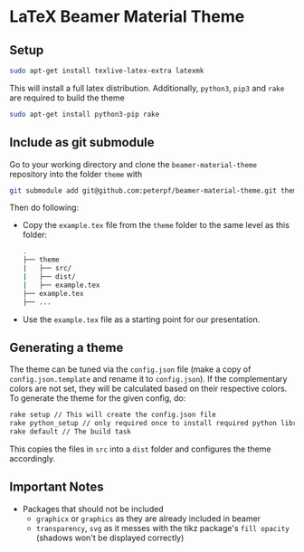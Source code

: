 # LaTeX Beamer Material Theme

## Setup

```bash
sudo apt-get install texlive-latex-extra latexmk
```

This will install a full latex distribution. Additionally, `python3`, `pip3` and `rake` are required to build the theme

```bash
sudo apt-get install python3-pip rake
```

## Include as git submodule

Go to your working directory and clone the `beamer-material-theme` repository into the folder `theme` with

```bash
git submodule add git@github.com:peterpf/beamer-material-theme.git theme
```

Then do following:

- Copy the `example.tex` file from the `theme` folder to the same level as this folder:

    ```bash
    .
    ├── theme
    |   ├── src/
    |   ├── dist/
    |   ├── example.tex
    ├── example.tex
    ├── ...
    ```

- Use the `example.tex` file as a starting point for our presentation.

## Generating a theme

The theme can be tuned via the `config.json` file (make a copy of `config.json.template` and rename it to `config.json`).
If the complementary colors are not set, they will be calculated based on their respective colors.
To generate the theme for the given config, do:

```bash
rake setup // This will create the config.json file
rake python_setup // only required once to install required python libraries
rake default // The build task
```

This copies the files in `src` into a `dist` folder and configures the theme accordingly.

## Important Notes

- Packages that should not be included
  - `graphicx` or `graphics` as they are already included in beamer
  - `transparency`, `svg` as it messes with the tikz package's `fill opacity` (shadows won't be displayed correctly)

